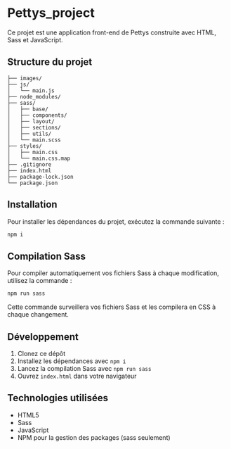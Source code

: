 # Pettys_project

Ce projet est une application front-end de Pettys construite avec HTML, Sass et JavaScript.

## Structure du projet

```
├── images/
├── js/
│   └── main.js
├── node_modules/
├── sass/
│   ├── base/
│   ├── components/
│   ├── layout/
│   ├── sections/
│   ├── utils/
│   └── main.scss
├── styles/
│   ├── main.css
│   └── main.css.map
├── .gitignore
├── index.html
├── package-lock.json
└── package.json
```

## Installation

Pour installer les dépendances du projet, exécutez la commande suivante :

```bash
npm i
```

## Compilation Sass

Pour compiler automatiquement vos fichiers Sass à chaque modification, utilisez la commande :

```bash
npm run sass
```

Cette commande surveillera vos fichiers Sass et les compilera en CSS à chaque changement.

## Développement

1. Clonez ce dépôt
2. Installez les dépendances avec `npm i`
3. Lancez la compilation Sass avec `npm run sass`
4. Ouvrez `index.html` dans votre navigateur

## Technologies utilisées

- HTML5
- Sass
- JavaScript
- NPM pour la gestion des packages (sass seulement)